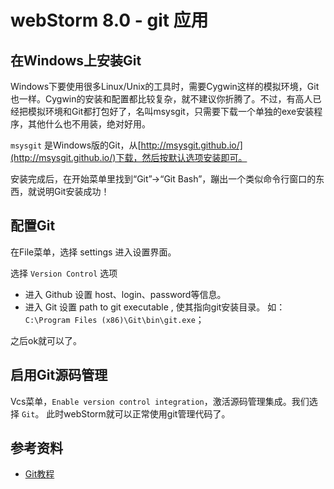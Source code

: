# webStorm 8.0 - git 应用 #


## 在Windows上安装Git ##

Windows下要使用很多Linux/Unix的工具时，需要Cygwin这样的模拟环境，Git也一样。Cygwin的安装和配置都比较复杂，就不建议你折腾了。不过，有高人已经把模拟环境和Git都打包好了，名叫msysgit，只需要下载一个单独的exe安装程序，其他什么也不用装，绝对好用。

`msysgit` 是Windows版的Git，从[http://msysgit.github.io/](http://msysgit.github.io/)下载，然后按默认选项安装即可。

安装完成后，在开始菜单里找到“Git”->“Git Bash”，蹦出一个类似命令行窗口的东西，就说明Git安装成功！

## 配置Git ##

在File菜单，选择 settings 进入设置界面。 

选择 `Version Control` 选项

- 进入 Github 设置 host、login、password等信息。
- 进入 Git 设置 path to git executable , 使其指向git安装目录。 如： `C:\Program Files (x86)\Git\bin\git.exe`；

之后ok就可以了。



## 启用Git源码管理 ##

Vcs菜单，`Enable version control integration`，激活源码管理集成。我们选择 `Git`。 此时webStorm就可以正常使用git管理代码了。


## 参考资料 ##

- [Git教程](http://www.liaoxuefeng.com/wiki/0013739516305929606dd18361248578c67b8067c8c017b000)

